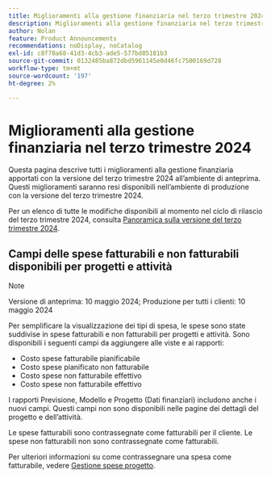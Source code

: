 ```yaml
---
title: Miglioramenti alla gestione finanziaria nel terzo trimestre 2024
description: Miglioramenti alla gestione finanziaria nel terzo trimestre 2024
author: Nolan
feature: Product Announcements
recommendations: noDisplay, noCatalog
exl-id: c8f78a68-41d3-4cb3-ade5-577bd85181b3
source-git-commit: 0132485ba872dbd5961145e0d46fc7500169d728
workflow-type: tm+mt
source-wordcount: '197'
ht-degree: 2%

---
```


# Miglioramenti alla gestione finanziaria nel terzo trimestre 2024

Questa pagina descrive tutti i miglioramenti alla gestione finanziaria apportati con la versione del terzo trimestre 2024 all’ambiente di anteprima. Questi miglioramenti saranno resi disponibili nell’ambiente di produzione con la versione del terzo trimestre 2024.

Per un elenco di tutte le modifiche disponibili al momento nel ciclo di rilascio del terzo trimestre 2024, consulta [Panoramica sulla versione del terzo trimestre 2024](/help/quicksilver/product-announcements/product-releases/24-q3-release-activity/24-q3-release-overview.md).

## Campi delle spese fatturabili e non fatturabili disponibili per progetti e attività

>[!NOTE]
>
>Versione di anteprima: 10 maggio 2024; Produzione per tutti i clienti: 10 maggio 2024

Per semplificare la visualizzazione dei tipi di spesa, le spese sono state suddivise in spese fatturabili e non fatturabili per progetti e attività. Sono disponibili i seguenti campi da aggiungere alle viste e ai rapporti:

* Costo spese fatturabile pianificabile
* Costo spese pianificato non fatturabile
* Costo spese non fatturabile effettivo
* Costo spese non fatturabile effettivo

I rapporti Previsione, Modello e Progetto (Dati finanziari) includono anche i nuovi campi. Questi campi non sono disponibili nelle pagine dei dettagli del progetto e dell’attività.

Le spese fatturabili sono contrassegnate come fatturabili per il cliente. Le spese non fatturabili non sono contrassegnate come fatturabili.

Per ulteriori informazioni su come contrassegnare una spesa come fatturabile, vedere [Gestione spese progetto](/help/quicksilver/manage-work/projects/project-finances/manage-project-expenses.md).
